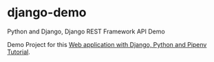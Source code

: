 # django-demo
Python and Django, Django REST Framework API Demo

Demo Project for this [Web application with Django, Python and Pipenv Tutorial](http://www.webstilos.es/2018/05/21/web-application-with-django-python-pipenv-and-drf/).
